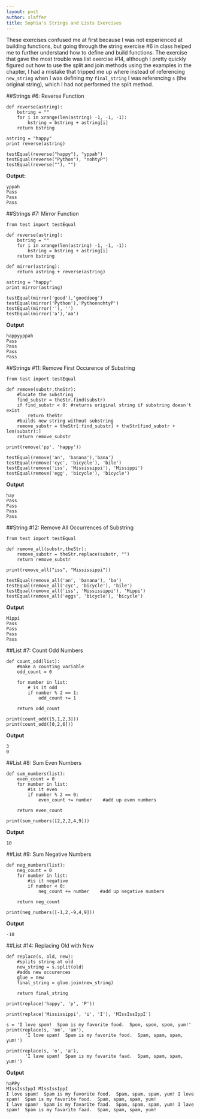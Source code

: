 ```yaml
---
layout: post
author: slaffer
title: Sophia's Strings and Lists Exercises
---
```


These exercises confused me at first because I was not experienced at building functions, but going through the string exercise #6 in class helped me to further understand how to define and build functions. The exercise that gave the most trouble was list exercise #14, although I pretty quickly figured out how to use the split and join methods using the examples in the chapter, I had a mistake that tripped me up where instead of referencing ```new_string``` when I was defining my ```final_string``` I was referencing ```s``` (the original string), which I had not performed the split method.

##Strings #6: Reverse Function
```
def reverse(astring):
    bstring = ""
    for i in xrange(len(astring) -1, -1, -1):
        bstring = bstring + astring[i]
    return bstring

astring = "happy"
print reverse(astring)

testEqual(reverse("happy"), "yppah")
testEqual(reverse("Python"), "nohtyP")
testEqual(reverse(""), "")
```

**Output:**
```
yppah
Pass
Pass
Pass
```

##Strings #7: Mirror Function

```
from test import testEqual

def reverse(astring):
    bstring = ""
    for i in xrange(len(astring) -1, -1, -1):
        bstring = bstring + astring[i]
    return bstring

def mirror(astring):
    return astring + reverse(astring)

astring = "happy"
print mirror(astring)

testEqual(mirror('good'),'gooddoog')
testEqual(mirror('Python'),'PythonnohtyP')
testEqual(mirror(''), '')
testEqual(mirror('a'),'aa')
```

**Output**
```
happyyppah
Pass
Pass
Pass
Pass
```

##Strings #11: Remove First Occurence of Substring

```
from test import testEqual

def remove(substr,theStr):
    #locate the substring
    find_substr = theStr.find(substr)
    if find_substr < 0: #returns original string if substring doesn't exist
        return theStr
    #builds new string without substring
    remove_substr = theStr[:find_substr] + theStr[find_substr + len(substr):]
    return remove_substr

print(remove('pp', 'happy'))

testEqual(remove('an', 'banana'),'bana')
testEqual(remove('cyc', 'bicycle'), 'bile')
testEqual(remove('iss', 'Mississippi'), 'Missippi')
testEqual(remove('egg', 'bicycle'), 'bicycle')
```

**Output**
```
hay
Pass
Pass
Pass
Pass
```

##String #12: Remove All Occurrences of Substring

```
from test import testEqual

def remove_all(substr,theStr):
    remove_substr = theStr.replace(substr, "")
    return remove_substr

print(remove_all("iss", "Mississippi"))

testEqual(remove_all('an', 'banana'), 'ba')
testEqual(remove_all('cyc', 'bicycle'), 'bile')
testEqual(remove_all('iss', 'Mississippi'), 'Mippi')
testEqual(remove_all('eggs', 'bicycle'), 'bicycle')
```

**Output**
```
Mippi
Pass
Pass
Pass
Pass
```

##List #7: Count Odd Numbers

```
def count_odd(list):
    #make a counting variable
    odd_count = 0
    
    for number in list:
        # is it odd
        if number % 2 == 1:
            odd_count += 1
            
    return odd_count
        
print(count_odd([5,1,2,3]))
print(count_odd([0,2,6]))
```

**Output**
```
3
0
```

##List #8: Sum Even Numbers

```
def sum_numbers(list):
    even_count = 0
    for number in list:
        #is it even
        if number % 2 == 0:
            even_count += number    #add up even numbers
            
    return even_count

print(sum_numbers([2,2,2,4,9]))
```

**Output**
```
10
```

##List #9: Sum Negative Numbers

```
def neg_numbers(list):
    neg_count = 0
    for number in list:
        #is it negative
        if number < 0:
            neg_count += number    #add up negative numbers
            
    return neg_count

print(neg_numbers([-1,2,-9,4,9]))
```

**Output**
```
-10
```

##List #14: Replacing Old with New

```
def replace(s, old, new):
    #splits string at old 
    new_string = s.split(old)
    #adds new occurences
    glue = new
    final_string = glue.join(new_string)
    
    return final_string

print(replace('happy', 'p', 'P'))

print(replace('Mississippi', 'i', 'I'), 'MIssIssIppI')

s = 'I love spom!  Spom is my favorite food.  Spom, spom, spom, yum!'
print(replace(s, 'om', 'am'),
       'I love spam!  Spam is my favorite food.  Spam, spam, spam, yum!')

print(replace(s, 'o', 'a'),
       'I lave spam!  Spam is my favarite faad.  Spam, spam, spam, yum!')
```

**Output**
```
haPPy
MIssIssIppI MIssIssIppI
I love spam!  Spam is my favorite food.  Spam, spam, spam, yum! I love spam!  Spam is my favorite food.  Spam, spam, spam, yum!
I lave spam!  Spam is my favarite faad.  Spam, spam, spam, yum! I lave spam!  Spam is my favarite faad.  Spam, spam, spam, yum!
```

